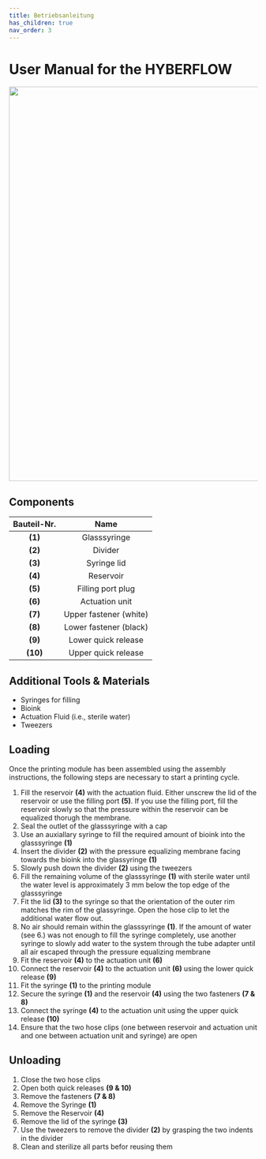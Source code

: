 ```yaml
---
title: Betriebsanleitung
has_children: true
nav_order: 3
---
```


# User Manual for the HYBERFLOW

<p align="center">
  <img src="../Abbildungen/Übersicht.svg" width=800>
</p>

## Components

| Bauteil-Nr. | Name |
| :----: | :----: |
| **(1)** | Glasssyringe |
| **(2)** | Divider |
| **(3)** | Syringe lid |
| **(4)** | Reservoir |
| **(5)** | Filling port plug |
| **(6)** | Actuation unit |
| **(7)** | Upper fastener (white) |
| **(8)** | Lower fastener (black) |
| **(9)** | Lower quick release |
| **(10)** | Upper quick release |

## Additional Tools & Materials

- Syringes for filling
- Bioink
- Actuation Fluid (i.e., sterile water)
- Tweezers 

## Loading 

Once the printing module has been assembled using the assembly instructions, the following steps are necessary to start a printing cycle.
<br>
1. Fill the reservoir **(4)** with the actuation fluid. Either unscrew the lid of the reservoir or use the filling port **(5)**. If you use the filling port, fill the reservoir slowly so that the pressure within the reservoir can be equalized thorugh the membrane.
2. Seal the outlet of the glasssyringe with a cap
3. Use an auxiallary syringe to fill the required amount of bioink into the glasssyringe **(1)**
4. Insert the divider **(2)** with the pressure equalizing membrane facing towards the bioink into the glassyringe **(1)**
5. Slowly push down the divider **(2)** using the tweezers
6. Fill the remaining volume of the glasssyringe **(1)** with sterile water until the water level is approximately 3 mm below the top edge of the glasssyringe
7. Fit the lid **(3)** to the syringe so that the orientation of the outer rim matches the rim of the glassyringe. Open the hose clip to let the additional water flow out.
8. No air should remain within the glasssyringe **(1)**. If the amount of water (see 6.) was not enough to fill the syringe completely, use another syringe to slowly add water to the system through the tube adapter until all air escaped through the pressure equalizing membrane
9. Fit the reservoir **(4)** to the actuation unit **(6)**
10. Connect the reservoir **(4)** to the actuation unit **(6)** using the lower quick release **(9)**
11. Fit the syringe **(1)** to the printing module
12. Secure the syringe **(1)** and the reservoir **(4)** using the two fasteners **(7 & 8)**
13. Connect the syringe **(4)** to the actuation unit using the upper quick release **(10)**
14. Ensure that the two hose clips (one between reservoir and actuation unit and one between actuation unit and syringe) are open

## Unloading

1. Close the two hose clips
2. Open both quick releases **(9 & 10)**
3. Remove the fasteners **(7 & 8)**
4. Remove the Syringe **(1)**
5. Remove the Reservoir **(4)**
6. Remove the lid of the syringe **(3)**
7. Use the tweezers to remove the divider **(2)** by grasping the two indents in the divider
8. Clean and sterilize all parts befor reusing them
